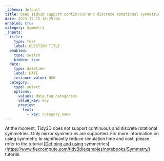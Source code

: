 ```yaml
---
_schema: default
title: Does Tidy3D support continuous and discrete rotational symmetries?
date: 2023-12-15 16:25:04
enabled: true
category: Symmetry
_inputs:
  title:
    type: text
    label: QUESTION TITLE
  enabled:
    type: switch
    hidden: true
  date:
    type: datetime
    label: DATE
    instance_value: NOW
  category:
    type: select
    options:
      values: data.faq_categories
      value_key: key
      preview:
        text:
          - key: category_name
---
```


At the moment, Tidy3D does not support continuous and discrete rotational symmetries. Only mirror symmetries are supported. For more information on using symmetry to significantly reduce simulation time and cost, please refer to the tutorial [[Defining and using](https://www.flexcompute.com/tidy3d/examples/notebooks/Symmetry/) symmetries](https://www.flexcompute.com/tidy3d/examples/notebooks/Symmetry/) tutorial.